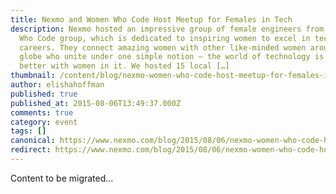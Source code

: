 ```yaml
---
title: Nexmo and Women Who Code Host Meetup for Females in Tech
description: Nexmo hosted an impressive group of female engineers from the Women
  Who Code group, which is dedicated to inspiring women to excel in technology
  careers. They connect amazing women with other like-minded women around the
  globe who unite under one simple notion – the world of technology is much
  better with women in it. We hosted 15 local […]
thumbnail: /content/blog/nexmo-women-who-code-host-meetup-for-females-in-tech/Screen-Shot-2015-08-04-at-12.42.23-PM-1.png
author: elishahoffman
published: true
published_at: 2015-08-06T13:49:37.000Z
comments: true
category: event
tags: []
canonical: https://www.nexmo.com/blog/2015/08/06/nexmo-women-who-code-host-meetup-for-females-in-tech
redirect: https://www.nexmo.com/blog/2015/08/06/nexmo-women-who-code-host-meetup-for-females-in-tech
---
```


Content to be migrated...
